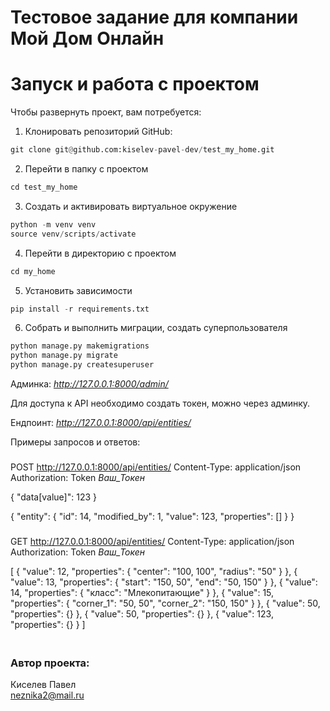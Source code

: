 # Тестовое задание для компании Мой Дом Онлайн

# Запуск и работа с проектом
Чтобы развернуть проект, вам потребуется:
1) Клонировать репозиторий GitHub:
```python
git clone git@github.com:kiselev-pavel-dev/test_my_home.git
```
2) Перейти в папку с проектом
```python
cd test_my_home
```

3) Создать и активировать виртуальное окружение
```python
python -m venv venv
source venv/scripts/activate
```

4) Перейти в директорию с проектом
```python
cd my_home
```

5) Установить зависимости
```python
pip install -r requirements.txt
```

6) Собрать и выполнить миграции, создать суперпользователя
```python
python manage.py makemigrations
python manage.py migrate
python manage.py createsuperuser
```

Админка: _http://127.0.0.1:8000/admin/_

Для доступа к API необходимо создать токен, можно через админку.

Ендпоинт: _http://127.0.0.1:8000/api/entities/_ 

Примеры запросов и ответов:

###

POST http://127.0.0.1:8000/api/entities/
Content-Type: application/json
Authorization: Token _Ваш_Токен_

{
    "data[value]": 123
}

{
  "entity": {
    "id": 14,
    "modified_by": 1,
    "value": 123,
    "properties": []
  }
}

###
GET http://127.0.0.1:8000/api/entities/
Content-Type: application/json
Authorization: Token _Ваш_Токен_

[
  {
    "value": 12,
    "properties": {
      "center": "100, 100",
      "radius": "50"
    }
  },
  {
    "value": 13,
    "properties": {
      "start": "150, 50",
      "end": "50, 150"
    }
  },
  {
    "value": 14,
    "properties": {
      "класс": "Млекопитающие"
    }
  },
  {
    "value": 15,
    "properties": {
      "corner_1": "50, 50",
      "corner_2": "150, 150"
    }
  },
  {
    "value": 50,
    "properties": {}
  },
  {
    "value": 50,
    "properties": {}
  },
  {
    "value": 123,
    "properties": {}
  }
]



### <br /> Автор проекта:
Киселев Павел<br />
neznika2@mail.ru<br />
